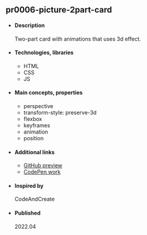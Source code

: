 
## pr0006-picture-2part-card

- #### Description
  Two-part card with animations that uses 3d effect.

- #### Technologies, libraries
  - HTML
  - CSS
  - JS

- #### Main concepts, properties
  - perspective 
  - transform-style: preserve-3d 
  - flexbox
  - keyframes
  - animation
  - position


- #### Additional links
  - [GitHub preview](#)
  - [CodePen work](https://codepen.io/tadeT/pen/BaYapov)
    
- #### Inspired by
    CodeAndCreate

- #### Published 
    2022.04




